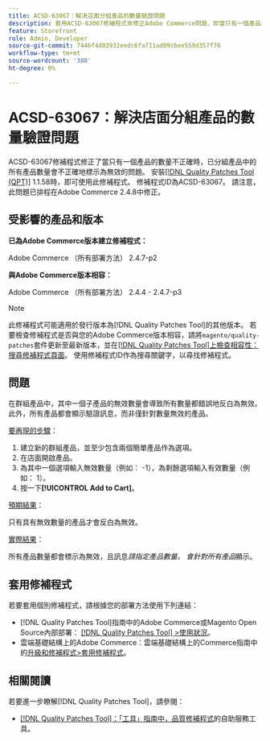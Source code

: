 ```yaml
---
title: ACSD-63067：解決店面分組產品的數量驗證問題
description: 套用ACSD-63067修補程式來修正Adobe Commerce問題，即當只有一個產品的數量不正確時，已分組產品中的所有產品數量會不正確地標示為無效。
feature: Storefront
role: Admin, Developer
source-git-commit: 7446f4d83932eedc6fa711ad09c6ee559d357f70
workflow-type: tm+mt
source-wordcount: '380'
ht-degree: 0%

---
```


# ACSD-63067：解決店面分組產品的數量驗證問題

ACSD-63067修補程式修正了當只有一個產品的數量不正確時，已分組產品中的所有產品數量會不正確地標示為無效的問題。 安裝[[!DNL Quality Patches Tool (QPT)]](/help/tools/quality-patches-tool/quality-patches-tool-to-self-serve-quality-patches.md) 1.1.58時，即可使用此修補程式。 修補程式ID為ACSD-63067。 請注意，此問題已排程在Adobe Commerce 2.4.8中修正。

## 受影響的產品和版本

**已為Adobe Commerce版本建立修補程式：**

Adobe Commerce （所有部署方法） 2.4.7-p2

**與Adobe Commerce版本相容：**

Adobe Commerce （所有部署方法） 2.4.4 - 2.4.7-p3

>[!NOTE]
>
>此修補程式可能適用於發行版本為[!DNL Quality Patches Tool]的其他版本。 若要檢查修補程式是否與您的Adobe Commerce版本相容，請將`magento/quality-patches`套件更新至最新版本，並在[[!DNL Quality Patches Tool]上檢查相容性：搜尋修補程式頁面](https://experienceleague.adobe.com/tools/commerce-quality-patches/index.html?lang=zh-Hant)。 使用修補程式ID作為搜尋關鍵字，以尋找修補程式。

## 問題

在群組產品中，其中一個子產品的無效數量會導致所有數量都錯誤地反白為無效。 此外，所有產品都會顯示驗證訊息，而非僅針對數量無效的產品。

<u>要再現的步驟</u>：

1. 建立新的群組產品，並至少包含兩個簡單產品作為選項。
1. 在店面開啟產品。
1. 為其中一個選項輸入無效數量（例如： -1），為剩餘選項輸入有效數量（例如： 1）。
1. 按一下&#x200B;**[!UICONTROL Add to Cart]**。

<u>預期結果</u>：

只有具有無效數量的產品才會反白為無效。

<u>實際結果</u>：

所有產品數量都會標示為無效，且訊息&#x200B;*請指定產品數量。 會針對所有產品*&#x200B;顯示。


## 套用修補程式

若要套用個別修補程式，請根據您的部署方法使用下列連結：

* [!DNL Quality Patches Tool]指南中的Adobe Commerce或Magento Open Source內部部署： [[!DNL Quality Patches Tool] >使用狀況](/help/tools/quality-patches-tool/usage.md)。
* 雲端基礎結構上的Adobe Commerce：雲端基礎結構上的Commerce指南中的[升級和修補程式>套用修補程式](https://experienceleague.adobe.com/docs/commerce-cloud-service/user-guide/develop/upgrade/apply-patches.html?lang=zh-Hant)。


## 相關閱讀

若要進一步瞭解[!DNL Quality Patches Tool]，請參閱：

* [[!DNL Quality Patches Tool]：「工具」指南中，品質修補程式](/help/tools/quality-patches-tool/quality-patches-tool-to-self-serve-quality-patches.md)的自助服務工具。
